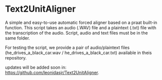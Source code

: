 # Text2UnitAligner
A simple and easy-to-use automatic forced aligner based on a praat built-in function.
This script takes an audio (.WAV) file and a plaintext (.txt) file with the transcription of the audio.
Script, audio and text files must be in the same folder.

For testing the script, we provide a pair of audio/plaintext files (he_drives_a_black_car.wav / he_drives_a_black_car.txt) 
available in theis repository.

updates will be added soon in: <https://github.com/leonidasjr/Text2UnitAligner>.

